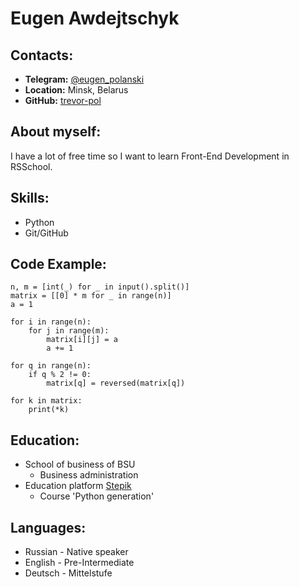 # **Eugen Awdejtschyk**
## **Contacts:**
* **Telegram:** [@eugen_polanski](https://t.me/eugen_polanski)
* **Location:** Minsk, Belarus
* **GitHub:** [trevor-pol](https://github.com/trevor-pol)
## **About myself:**
I have a lot of free time so I want to learn Front-End Development in RSSchool.
## **Skills:**
* Python
* Git/GitHub
## **Code Example:**
```
n, m = [int(_) for _ in input().split()]
matrix = [[0] * m for _ in range(n)]
a = 1

for i in range(n):
    for j in range(m):
        matrix[i][j] = a
        a += 1

for q in range(n):
    if q % 2 != 0:
        matrix[q] = reversed(matrix[q])

for k in matrix:
    print(*k)
```
## **Education:**
* School of business of BSU
    * Business administration
* Education platform [Stepik](https://stepik.org/)
    * Course 'Python generation'
## **Languages:**
* Russian - Native speaker
* English - Pre-Intermediate
* Deutsch - Mittelstufe